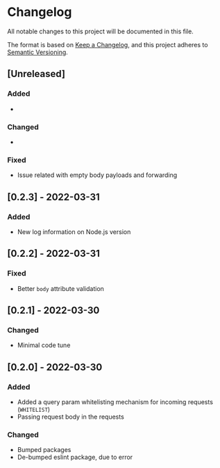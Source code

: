 # Changelog

All notable changes to this project will be documented in this file.

The format is based on [Keep a Changelog](https://keepachangelog.com/en/1.0.0/),
and this project adheres to [Semantic Versioning](https://semver.org/spec/v2.0.0.html).

## [Unreleased]

### Added

*

### Changed

*

### Fixed

* Issue related with empty body payloads and forwarding

## [0.2.3] - 2022-03-31

### Added

* New log information on Node.js version

## [0.2.2] - 2022-03-31

### Fixed

* Better `body` attribute validation

## [0.2.1] - 2022-03-30

### Changed

* Minimal code tune

## [0.2.0] - 2022-03-30

### Added

* Added a query param whitelisting mechanism for incoming requests (`WHITELIST`)
* Passing request body in the requests

### Changed

* Bumped packages
* De-bumped eslint package, due to error
